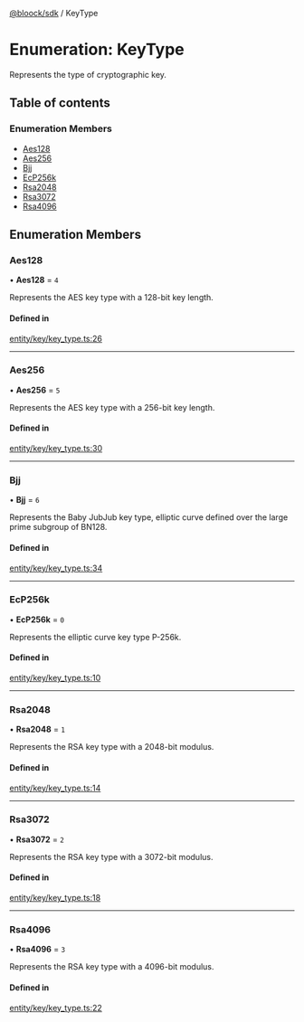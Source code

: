 [@bloock/sdk](../index.md) / KeyType

# Enumeration: KeyType

Represents the type of cryptographic key.

## Table of contents

### Enumeration Members

- [Aes128](KeyType-1.md#aes128)
- [Aes256](KeyType-1.md#aes256)
- [Bjj](KeyType-1.md#bjj)
- [EcP256k](KeyType-1.md#ecp256k)
- [Rsa2048](KeyType-1.md#rsa2048)
- [Rsa3072](KeyType-1.md#rsa3072)
- [Rsa4096](KeyType-1.md#rsa4096)

## Enumeration Members

### Aes128

• **Aes128** = ``4``

Represents the AES key type with a 128-bit key length.

#### Defined in

[entity/key/key_type.ts:26](https://github.com/bloock/bloock-sdk/blob/9affaa1/languages/js/src/entity/key/key_type.ts#L26)

___

### Aes256

• **Aes256** = ``5``

Represents the AES key type with a 256-bit key length.

#### Defined in

[entity/key/key_type.ts:30](https://github.com/bloock/bloock-sdk/blob/9affaa1/languages/js/src/entity/key/key_type.ts#L30)

___

### Bjj

• **Bjj** = ``6``

Represents the Baby JubJub key type, elliptic curve defined over the large prime subgroup of BN128.

#### Defined in

[entity/key/key_type.ts:34](https://github.com/bloock/bloock-sdk/blob/9affaa1/languages/js/src/entity/key/key_type.ts#L34)

___

### EcP256k

• **EcP256k** = ``0``

Represents the elliptic curve key type P-256k.

#### Defined in

[entity/key/key_type.ts:10](https://github.com/bloock/bloock-sdk/blob/9affaa1/languages/js/src/entity/key/key_type.ts#L10)

___

### Rsa2048

• **Rsa2048** = ``1``

Represents the RSA key type with a 2048-bit modulus.

#### Defined in

[entity/key/key_type.ts:14](https://github.com/bloock/bloock-sdk/blob/9affaa1/languages/js/src/entity/key/key_type.ts#L14)

___

### Rsa3072

• **Rsa3072** = ``2``

Represents the RSA key type with a 3072-bit modulus.

#### Defined in

[entity/key/key_type.ts:18](https://github.com/bloock/bloock-sdk/blob/9affaa1/languages/js/src/entity/key/key_type.ts#L18)

___

### Rsa4096

• **Rsa4096** = ``3``

Represents the RSA key type with a 4096-bit modulus.

#### Defined in

[entity/key/key_type.ts:22](https://github.com/bloock/bloock-sdk/blob/9affaa1/languages/js/src/entity/key/key_type.ts#L22)
